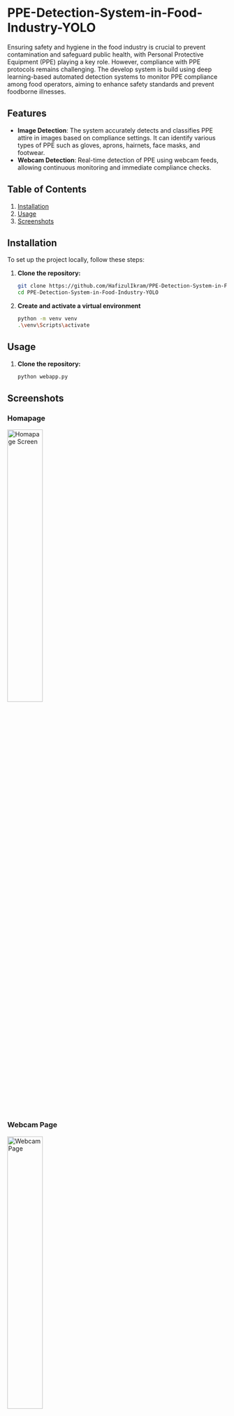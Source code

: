 # PPE-Detection-System-in-Food-Industry-YOLO

Ensuring safety and hygiene in the food industry is crucial to prevent contamination and safeguard public health, with Personal Protective Equipment (PPE) playing a key role. However, compliance with PPE protocols remains challenging. The develop system is build using deep learning-based automated detection systems to monitor PPE compliance among food operators, aiming to enhance safety standards and prevent foodborne illnesses.

## Features

- **Image Detection**: The system accurately detects and classifies PPE attire in images based on compliance settings. It can identify various types of PPE such as gloves, aprons, hairnets, face masks, and footwear.
- **Webcam Detection**: Real-time detection of PPE using webcam feeds, allowing continuous monitoring and immediate compliance checks.

## Table of Contents
1. [Installation](#installation)
2. [Usage](#usage)
3. [Screenshots](#screenshots)

## Installation

To set up the project locally, follow these steps:

1. **Clone the repository:**
   ```bash
   git clone https://github.com/HafizulIkram/PPE-Detection-System-in-Food-Industry-YOLO.git
   cd PPE-Detection-System-in-Food-Industry-YOLO

2. **Create and activate a virtual environment**
    ```bash
   python -m venv venv
   .\venv\Scripts\activate 


## Usage


1. **Clone the repository:**
   ```bash
   python webapp.py

## Screenshots

### Homapage
<img src="screenshots/homepage.png" alt="Homapage Screen" width="40%">

### Webcam Page
<img src="screenshots/webcam.png" alt="Webcam Page" width="40%">  


### Image Detection Page
<img src="screenshots/imageDetect.png" alt="Image Detection Page" width="40%">     


## Technologies Used

- Python
- Flask
- YOLO
  



